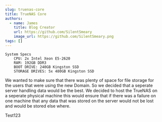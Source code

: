 ```yaml
---
slug: truenas-core
title: TrueNAS Core
authors:
  - name: James
    title: Blog Creator
    url: https://github.com/SilentSmeary
    image_url: https://github.com/SilentSmeary.png
tags: []
---
```


```
System Specs
    CPU: 2x Intel Xeon E5-2620
    RAM: 192GB DDR3
    BOOT DRIVE: 240GB Kingston SSD
    STORAGE DRIVES: 5x 480GB Kingston SSD
```

We wanted to make sure that there was plenty of space for file storage for the users that were using the new Domain. So we decided that a seperate server handling data would be the best. We decided to host the TrueNAS on a seperate physical machine this would ensure that if there was a failure on one machine that any data that was stored on the server would not be lost and would be stored else where. 

Test123